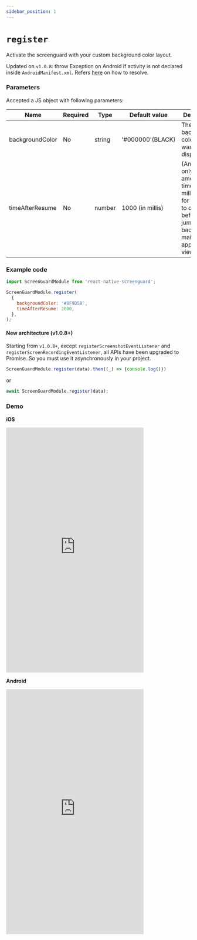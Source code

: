 ```yaml
---
sidebar_position: 1
---
```


# `register`

Activate the screenguard with your custom background color layout. 

Updated on `v1.0.8`: throw Exception on Android if activity is not declared inside `AndroidManifest.xml`. Refers [here](../getting-started/linking#post-installation-for-android-most-important) on how to resolve.

### Parameters

Accepted a JS object with following parameters:

| Name            | Required | Type     | Default value    | Description                              |
|-----------------|----------|----------|------------------|------------------------------------------|
| backgroundColor | No       | string   | '#000000'(BLACK) | The background color you want to display |
| timeAfterResume | No       | number   | 1000 (in millis) | (Android only) A small amount of time (in milliseconds) for the view to disappear before jumping back to the main application view.| 


### Example code

```js
import ScreenGuardModule from 'react-native-screenguard';

ScreenGuardModule.register(
  {
    backgroundColor: '#0F9D58',
    timeAfterResume: 2000,
  },
);
```

#### New architecture (v1.0.8+)
Starting from `v1.0.8+`, except `registerScreenshotEventListener` and `registerScreenRecordingEventListener`, all APIs have been upgraded to Promise. So you must use it asynchronously in your project.


```js
ScreenGuardModule.register(data).then((_) => {console.log()})
```

or

```js
await ScreenGuardModule.register(data);
```

### Demo

**iOS**
<iframe width="375" height="667" src="https://github.com/gbumps/react-native-screenguard/assets/16846439/fd4b3662-6e3b-4428-a927-23ee2068c22a" frameborder="0" allow="accelerometer; autoplay; clipboard-write; encrypted-media; gyroscope; picture-in-picture" allowfullscreen></iframe>


**Android**
<iframe width="375" height="667" src="https://github.com/gbumps/react-native-screenguard/assets/16846439/da99c58c-fb79-4885-b496-ecb242bd4cf8" frameborder="0" allow="accelerometer; autoplay; clipboard-write; encrypted-media; gyroscope; picture-in-picture" allowfullscreen></iframe>


